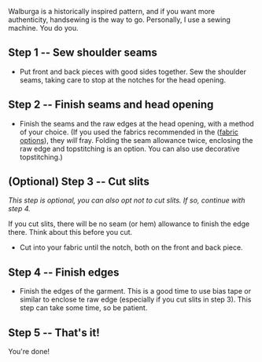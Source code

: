 <Note>

Walburga is a historically inspired pattern, and if you want more authenticity, handsewing is the way to go. Personally, I use a sewing machine. You do you.

</Note>


## Step 1 -- Sew shoulder seams

- Put front and back pieces with good sides together. Sew the shoulder seams, taking care to stop at the notches for the head opening.

## Step 2 -- Finish seams and head opening

- Finish the seams and the raw edges at the head opening, with a method of your choice. (If you used the fabrics recommended in the ([fabric options](/docs/patterns/walburga/fabric)), they *will* fray. Folding the seam allowance twice, enclosing the raw edge and topstitching is an option. You can also use decorative topstitching.)

## (Optional) Step 3 -- Cut slits

*This step is optional, you can also opt not to cut slits. If so, continue with step 4.*

<Warning>

If you cut slits, there will be no seam (or hem) allowance to finish the edge there. Think about this before you cut.

</Warning>

- Cut into your fabric until the notch, both on the front and back piece.

## Step 4 -- Finish edges

- Finish the edges of the garment. This is a good time to use bias tape or similar to enclose te raw edge (especially if you cut slits in step 3). This step can take some time, so be patient.

## Step 5 -- That's it!

You're done!
